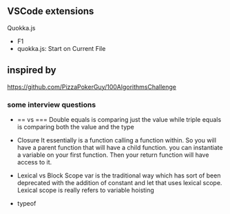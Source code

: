 ## VSCode extensions

Quokka.js

- F1
- quokka.js: Start on Current File

## inspired by

https://github.com/PizzaPokerGuy/100AlgorithmsChallenge

### some interview questions

- == vs ===
  Double equals is comparing just the value while
  triple equals is comparing both the value and the type

- Closure
  It essentially is a function calling a function within.
  So you will have a parent function that will have a child function.
  you can instantiate a variable on your first function.
  Then your return function will have access to it.

- Lexical vs Block Scope
  var is the traditional way which has sort of been deprecated with the addition of constant and let
  that uses lexical scope. Lexical scope is really refers to variable hoisting

- typeof

```js

```